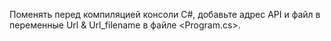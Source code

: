 Поменять перед компиляцией консоли C#, добавьте адрес API и файл в переменные Url & Url_filename в файле <Program.cs>.